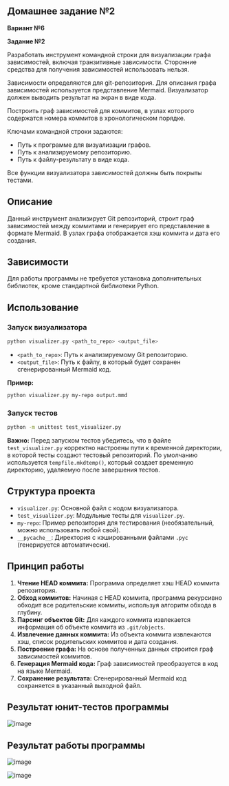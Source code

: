 ## Домашнее задание №2
**Вариант №6**

**Задание №2**

Разработать инструмент командной строки для визуализации графа
зависимостей, включая транзитивные зависимости. Сторонние средства для
получения зависимостей использовать нельзя.

Зависимости определяются для git-репозитория. Для описания графа
зависимостей используется представление Mermaid. Визуализатор должен
выводить результат на экран в виде кода.

Построить граф зависимостей для коммитов, в узлах которого содержатся
номера коммитов в хронологическом порядке.

Ключами командной строки задаются:

-   Путь к программе для визуализации графов.
-   Путь к анализируемому репозиторию.
-   Путь к файлу-результату в виде кода.

Все функции визуализатора зависимостей должны быть покрыты тестами.

## Описание

Данный инструмент анализирует Git репозиторий, строит граф зависимостей между коммитами и генерирует его представление в формате Mermaid. В узлах графа отображается хэш коммита и дата его создания.

## Зависимости

Для работы программы не требуется установка дополнительных библиотек, кроме стандартной библиотеки Python.

## Использование

### Запуск визуализатора

```bash
python visualizer.py <path_to_repo> <output_file>
```

-   `<path_to_repo>`: Путь к анализируемому Git репозиторию.
-   `<output_file>`: Путь к файлу, в который будет сохранен сгенерированный Mermaid код.

**Пример:**

```bash
python visualizer.py my-repo output.mmd
```

### Запуск тестов

```bash
python -m unittest test_visualizer.py
```

**Важно:** Перед запуском тестов убедитесь, что в файле `test_visualizer.py` корректно настроены пути к временной директории, в которой тесты создают тестовый репозиторий. По умолчанию используется `tempfile.mkdtemp()`, который создает временную директорию, удаляемую после завершения тестов.

## Структура проекта

-   `visualizer.py`: Основной файл с кодом визуализатора.
-   `test_visualizer.py`: Модульные тесты для `visualizer.py`.
-   `my-repo`: Пример репозитория для тестирования (необязательный, можно использовать любой свой).
-   `__pycache__`: Директория с кэшированными файлами `.pyc` (генерируется автоматически).
  
## Принцип работы

1.  **Чтение HEAD коммита:** Программа определяет хэш HEAD коммита репозитория.
2.  **Обход коммитов:** Начиная с HEAD коммита, программа рекурсивно обходит все родительские коммиты, используя алгоритм обхода в глубину.
3.  **Парсинг объектов Git:** Для каждого коммита извлекается информация об объекте коммита из `.git/objects`.
4.  **Извлечение данных коммита:** Из объекта коммита извлекаются хэш, список родительских коммитов и дата создания.
5.  **Построение графа:** На основе полученных данных строится граф зависимостей коммитов.
6.  **Генерация Mermaid кода:** Граф зависимостей преобразуется в код на языке Mermaid.
7.  **Сохранение результата:** Сгенерированный Mermaid код сохраняется в указанный выходной файл.

## Результат юнит-тестов программы
![image](https://github.com/user-attachments/assets/c5bdc2c8-55fe-4138-aaad-e8ebba219887)

## Результат работы программы
![image](https://github.com/user-attachments/assets/a6856a88-a485-4dd3-b4c0-e56eadbe02c0)

![image](https://github.com/user-attachments/assets/ac1ed319-34f4-4330-bf57-eeb2376ef538)



